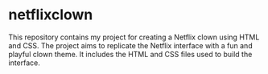 # netflixclown
This repository contains my project for creating a Netflix clown using HTML and CSS. The project aims to replicate the Netflix interface with a fun and playful clown theme. It includes the HTML and CSS files used to build the interface.
